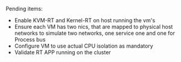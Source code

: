 Pending items:

- Enable KVM-RT and Kernel-RT on host running the vm's
- Ensure each VM has two nics, that are mapped to physical host networks to simulate two networks, one service one and one for Process bus
- Configure VM to use actual CPU isolation as mandatory
- Validate RT APP running on the cluster
